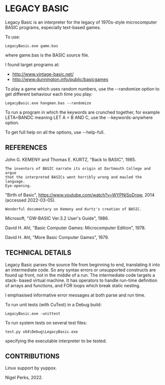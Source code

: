 LEGACY BASIC
============

Legacy Basic is an interpreter for the legacy of 1970s-style microcomputer BASIC
programs, especially text-based games.

To use:

    LegacyBasic.exe game.bas

where game.bas is the BASIC source file.

I found target programs at:

- http://www.vintage-basic.net/
- http://www.dunnington.info/public/basicgames

To play a game which uses random numbers, use the --randomize option to get
different behaviour each time you play:

    LegacyBasic.exe hangman.bas --randomize

To run a program in which the keywords are crunched together, for example
LETA=BANDC meaning LET A = B AND C, use the --keywords-anywhere option.

To get full help on all the options, use --help-full.

REFERENCES
----------
John G. KEMENY and Thomas E. KURTZ, "Back to BASIC", 1985.

    The inventors of BASIC narrate its origin at Dartmouth College and argue
    that the interpreted BASICs went horribly wrong and mauled the language.
    Eye-opening.

"Birth of Basic", https://www.youtube.com/watch?v=WYPNjSoDrqw, 2014
(accessed 2022-03-05).

    Wonderful documentary on Kemeny and Kurtz's creation of BASIC.

Microsoft, "GW-BASIC Ver.3.2 User's Guide", 1986.

David H. Ahl, "Basic Computer Games: Microcomputer Edition", 1978.

David H. Ahl, "More Basic Computer Games", 1979.

TECHNICAL DETAILS
-----------------
Legacy Basic parses the source file from beginning to end, translating it into
an intermediate code. So any syntax errors or unsupported constructs are found
up front, not in the middle of a run. The intermediate code targets a stack-
based virtual machine. It has operators to handle run-time definition of arrays
and functions, and FOR loops which break static nesting.

I emphasised informative error messages at both parse and run time.

To run unit tests (with CuTest) in a Debug build:

    LegacyBasic.exe -unittest

To run system tests on several test files:

    test.py x64\Debug\LegacyBasic.exe

specifying the executable interpreter to be tested.

CONTRIBUTIONS
-------------
Linux support by yuppox.

Nigel Perks, 2022.
